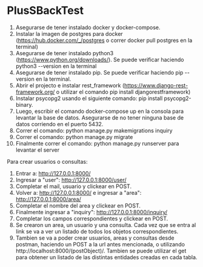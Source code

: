 # PlusSBackTest

1. Asegurarse de tener instalado docker y docker-compose.
2. Instalar la imagen de postgres para docker (https://hub.docker.com/_/postgres o correr docker pull postgres en la terminal)
3. Asegurarse de tener instalado python3 (https://www.python.org/downloads/). Se puede verificar haciendo python3 --version en la terminal
4. Asegurarse de tener instalado pip. Se puede verificar haciendo pip --version en la terminal.
5. Abrir el projecto e instalar rest_framework (https://www.django-rest-framework.org/ o utilizar el comando pip install djangorestframework)
6. Instalar psycopg2 usando el siguiente comando: pip install psycopg2-binary.
7. Luego, escribir el comando docker-compose up en la consola para levantar la base de datos. Asegurarse de no tener ninguna base de datos corriendo en el puerto 5432.
8. Correr el comando: python manage.py makemigrations inquiry
9. Correr el comando: python manage.py migrate
10. Finalmente correr el comando: python manage.py runserver para levantar el server

Para crear usuarios o consultas:
1. Entrar a: http://127.0.0.1:8000/
2. Ingresar a "user": http://127.0.0.1:8000/user/
3. Completar el mail, usuario y clickear en POST.
4. Volver a: http://127.0.0.1:8000/ e ingresar a "area": http://127.0.0.1:8000/area/
5. Completar el nombre del area y clickear en POST.
6. Finalmente ingresar a "inquiry": http://127.0.0.1:8000/inquiry/
7. Completar los campos correspondientes y clickear en POST.
8. Se crearon un area, un usuario y una consulta. Cada vez que se entra al link se va a ver un listado de todos los objetos correspondientes.
9. Tambien se va a poder crear usuarios, areas y consultas desde postman, haciendo un POST a la url antes mencionada, o utilizando http://localhost:8000/(postObject)/. Tambien se puede utilizar el get para obtener un listado de las distintas entidades creadas en cada tabla.
